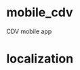 # mobile_cdv

CDV mobile app

# localization
[Google documents]: https://docs.google.com/spreadsheets/d/1ozNq2kydZZNyj4PX5IttBQlglh7hgxQ7X5TyKsBZIzo/edit?usp=sharing
